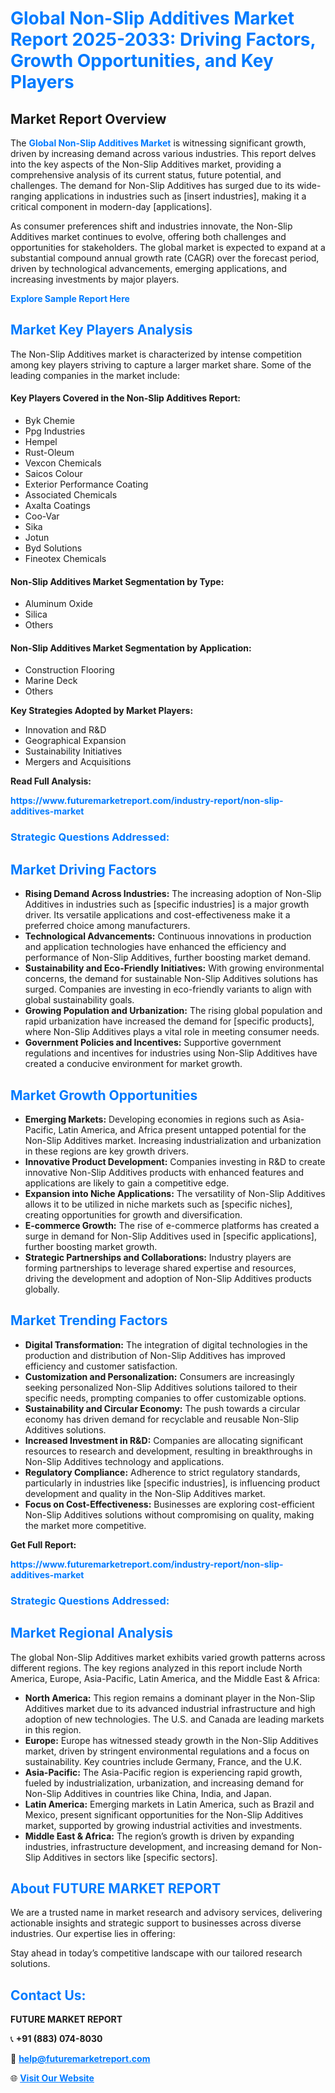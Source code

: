 <h1 style="color: #007BFF;">Global Non-Slip Additives Market Report 2025-2033: Driving Factors, Growth Opportunities, and Key Players</h1>

<section id="overview">
<h2>Market Report Overview</h2>
<p>The <a href="https://www.futuremarketreport.com/industry-report/non-slip-additives-market" style="color: #007BFF; text-decoration: none;"><strong>Global Non-Slip Additives Market</strong></a> is witnessing significant growth, driven by increasing demand across various industries. This report delves into the key aspects of the Non-Slip Additives market, providing a comprehensive analysis of its current status, future potential, and challenges. The demand for Non-Slip Additives has surged due to its wide-ranging applications in industries such as [insert industries], making it a critical component in modern-day [applications].</p>
<p>As consumer preferences shift and industries innovate, the Non-Slip Additives market continues to evolve, offering both challenges and opportunities for stakeholders. The global market is expected to expand at a substantial compound annual growth rate (CAGR) over the forecast period, driven by technological advancements, emerging applications, and increasing investments by major players.</p>
</section>

<section id="overview">
<p><a href="https://www.futuremarketreport.com/request-sample/reportId=30302" style="color: #007BFF; text-decoration: none;"><strong>Explore Sample Report Here</strong></a></p>
</section>

<section id="key-players">
<h2 style="color: #007BFF;">Market Key Players Analysis</h2>
<p>The Non-Slip Additives market is characterized by intense competition among key players striving to capture a larger market share. Some of the leading companies in the market include:</p>
<h4>Key Players Covered in the Non-Slip Additives Report:</h4>
<ul><li>Byk Chemie</li><li>Ppg Industries</li><li>Hempel</li><li>Rust-Oleum</li><li>Vexcon Chemicals</li><li>Saicos Colour</li><li>Exterior Performance Coating</li><li>Associated Chemicals</li><li>Axalta Coatings</li><li>Coo-Var</li><li>Sika</li><li>Jotun</li><li>Byd Solutions</li><li>Fineotex Chemicals</li></ul>
<h4>Non-Slip Additives Market Segmentation by Type:</h4>
<ul><li>Aluminum Oxide</li><li>Silica</li><li>Others</li></ul>

<h4>Non-Slip Additives Market Segmentation by Application:</h4>
<ul><li>Construction Flooring</li><li>Marine Deck</li><li>Others</li></ul>
<p><strong>Key Strategies Adopted by Market Players:</strong></p>
<ul>
<li>Innovation and R&D</li>
<li>Geographical Expansion</li>
<li>Sustainability Initiatives</li>
<li>Mergers and Acquisitions</li>
</ul>
</section>

<section>
<p><strong>Read Full Analysis: </strong></p><a href="https://www.futuremarketreport.com/industry-report/non-slip-additives-market" style="color: #007BFF; text-decoration: none;"><strong>https://www.futuremarketreport.com/industry-report/non-slip-additives-market</strong></a>
<h3 style="color: #007BFF;">Strategic Questions Addressed:</h3>
</section>

<section id="driving-factors">
<h2 style="color: #007BFF;">Market Driving Factors</h2>
<ul>
<li><strong>Rising Demand Across Industries:</strong> The increasing adoption of Non-Slip Additives in industries such as [specific industries] is a major growth driver. Its versatile applications and cost-effectiveness make it a preferred choice among manufacturers.</li>
<li><strong>Technological Advancements:</strong> Continuous innovations in production and application technologies have enhanced the efficiency and performance of Non-Slip Additives, further boosting market demand.</li>
<li><strong>Sustainability and Eco-Friendly Initiatives:</strong> With growing environmental concerns, the demand for sustainable Non-Slip Additives solutions has surged. Companies are investing in eco-friendly variants to align with global sustainability goals.</li>
<li><strong>Growing Population and Urbanization:</strong> The rising global population and rapid urbanization have increased the demand for [specific products], where Non-Slip Additives plays a vital role in meeting consumer needs.</li>
<li><strong>Government Policies and Incentives:</strong> Supportive government regulations and incentives for industries using Non-Slip Additives have created a conducive environment for market growth.</li>
</ul>
</section>

<section id="growth-opportunities">
<h2 style="color: #007BFF;">Market Growth Opportunities</h2>
<ul>
<li><strong>Emerging Markets:</strong> Developing economies in regions such as Asia-Pacific, Latin America, and Africa present untapped potential for the Non-Slip Additives market. Increasing industrialization and urbanization in these regions are key growth drivers.</li>
<li><strong>Innovative Product Development:</strong> Companies investing in R&D to create innovative Non-Slip Additives products with enhanced features and applications are likely to gain a competitive edge.</li>
<li><strong>Expansion into Niche Applications:</strong> The versatility of Non-Slip Additives allows it to be utilized in niche markets such as [specific niches], creating opportunities for growth and diversification.</li>
<li><strong>E-commerce Growth:</strong> The rise of e-commerce platforms has created a surge in demand for Non-Slip Additives used in [specific applications], further boosting market growth.</li>
<li><strong>Strategic Partnerships and Collaborations:</strong> Industry players are forming partnerships to leverage shared expertise and resources, driving the development and adoption of Non-Slip Additives products globally.</li>
</ul>
</section>

<section id="trending-factors">
<h2 style="color: #007BFF;">Market Trending Factors</h2>
<ul>
<li><strong>Digital Transformation:</strong> The integration of digital technologies in the production and distribution of Non-Slip Additives has improved efficiency and customer satisfaction.</li>
<li><strong>Customization and Personalization:</strong> Consumers are increasingly seeking personalized Non-Slip Additives solutions tailored to their specific needs, prompting companies to offer customizable options.</li>
<li><strong>Sustainability and Circular Economy:</strong> The push towards a circular economy has driven demand for recyclable and reusable Non-Slip Additives solutions.</li>
<li><strong>Increased Investment in R&D:</strong> Companies are allocating significant resources to research and development, resulting in breakthroughs in Non-Slip Additives technology and applications.</li>
<li><strong>Regulatory Compliance:</strong> Adherence to strict regulatory standards, particularly in industries like [specific industries], is influencing product development and quality in the Non-Slip Additives market.</li>
<li><strong>Focus on Cost-Effectiveness:</strong> Businesses are exploring cost-efficient Non-Slip Additives solutions without compromising on quality, making the market more competitive.</li>
</ul>
</section>

<section>
<p><strong>Get Full Report: </strong></p><a href="https://www.futuremarketreport.com/industry-report/non-slip-additives-market" style="color: #007BFF; text-decoration: none;"><strong>https://www.futuremarketreport.com/industry-report/non-slip-additives-market</strong></a>
<h3 style="color: #007BFF;">Strategic Questions Addressed:</h3>
</section>


<section id="regional-analysis">
<h2 style="color: #007BFF;">Market Regional Analysis</h2>
<p>The global Non-Slip Additives market exhibits varied growth patterns across different regions. The key regions analyzed in this report include North America, Europe, Asia-Pacific, Latin America, and the Middle East & Africa:</p>
<ul>
<li><strong>North America:</strong> This region remains a dominant player in the Non-Slip Additives market due to its advanced industrial infrastructure and high adoption of new technologies. The U.S. and Canada are leading markets in this region.</li>
<li><strong>Europe:</strong> Europe has witnessed steady growth in the Non-Slip Additives market, driven by stringent environmental regulations and a focus on sustainability. Key countries include Germany, France, and the U.K.</li>
<li><strong>Asia-Pacific:</strong> The Asia-Pacific region is experiencing rapid growth, fueled by industrialization, urbanization, and increasing demand for Non-Slip Additives in countries like China, India, and Japan.</li>
<li><strong>Latin America:</strong> Emerging markets in Latin America, such as Brazil and Mexico, present significant opportunities for the Non-Slip Additives market, supported by growing industrial activities and investments.</li>
<li><strong>Middle East & Africa:</strong> The region’s growth is driven by expanding industries, infrastructure development, and increasing demand for Non-Slip Additives in sectors like [specific sectors].</li>
</ul>
</section>

<footer>
<h2 style="color: #007BFF;">About FUTURE MARKET REPORT</h2>
<p>We are a trusted name in market research and advisory services, delivering actionable insights and strategic support to businesses across diverse industries. Our expertise lies in offering:</p>

<p>Stay ahead in today’s competitive landscape with our tailored research solutions.</p>

<h2 style="color: #007BFF;">Contact Us:</h2>
<p><strong>FUTURE MARKET REPORT</strong></p>
<p>📞 <strong>+91 (883) 074-8030</strong></p>
<p>📧 <strong><a href="mailto:help@futuremarketreport.com" style="color: #007BFF;">help@futuremarketreport.com</a></strong></p>
<p>🌐 <strong><a href="https://www.futuremarketreport.com/" style="color: #007BFF;">Visit Our Website</a></strong></p>
</footer>